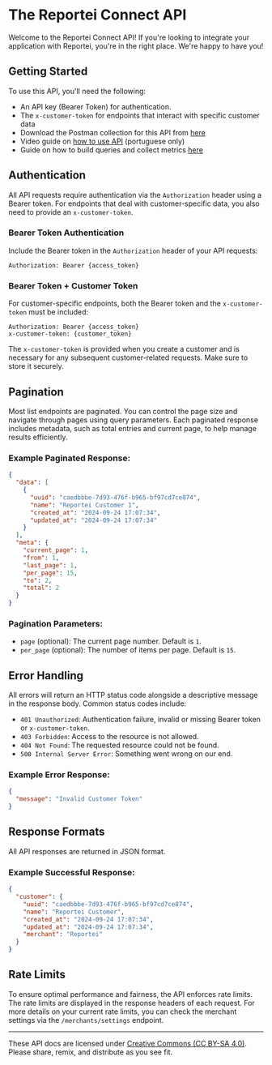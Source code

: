 The Reportei Connect API
==================

Welcome to the Reportei Connect API! If you're looking to integrate your application with Reportei, you're in the right place. We're happy to have you!

## Getting Started

To use this API, you'll need the following:

- An API key (Bearer Token) for authentication.
- The `x-customer-token` for endpoints that interact with specific customer data
- Download the Postman collection for this API from [here](./sections/Reportei%20Connect.postman_collection.json)
- Video guide on [how to use API](https://www.loom.com/share/2d692418e459450ab02280034ba3a31c?sid=06e3646f-fb91-4352-be7a-9ae558877914)  (portuguese only)
- Guide on how to build queries and collect metrics [here](./sections/metrics.md)

## Authentication

All API requests require authentication via the `Authorization` header using a Bearer token. For endpoints that deal with customer-specific data, you also need to provide an `x-customer-token`.

### Bearer Token Authentication

Include the Bearer token in the `Authorization` header of your API requests:

```
Authorization: Bearer {access_token}
```

### Bearer Token + Customer Token

For customer-specific endpoints, both the Bearer token and the `x-customer-token` must be included:

```
Authorization: Bearer {access_token}
x-customer-token: {customer_token}
```

The `x-customer-token` is provided when you create a customer and is necessary for any subsequent customer-related requests. Make sure to store it securely.

## Pagination

Most list endpoints are paginated. You can control the page size and navigate through pages using query parameters. Each paginated response includes metadata, such as total entries and current page, to help manage results efficiently.

### Example Paginated Response:

```json
{
  "data": [
    {
      "uuid": "caedbbbe-7d93-476f-b965-bf97cd7ce874",
      "name": "Reportei Customer 1",
      "created_at": "2024-09-24 17:07:34",
      "updated_at": "2024-09-24 17:07:34"
    }
  ],
  "meta": {
    "current_page": 1,
    "from": 1,
    "last_page": 1,
    "per_page": 15,
    "to": 2,
    "total": 2
  }
}
```

### Pagination Parameters:

- `page` (optional): The current page number. Default is `1`.
- `per_page` (optional): The number of items per page. Default is `15`.

## Error Handling

All errors will return an HTTP status code alongside a descriptive message in the response body. Common status codes include:

- `401 Unauthorized`: Authentication failure, invalid or missing Bearer token or `x-customer-token`.
- `403 Forbidden`: Access to the resource is not allowed.
- `404 Not Found`: The requested resource could not be found.
- `500 Internal Server Error`: Something went wrong on our end.

### Example Error Response:

```json
{
  "message": "Invalid Customer Token"
}
```

## Response Formats

All API responses are returned in JSON format.

### Example Successful Response:

```json
{
  "customer": {
    "uuid": "caedbbbe-7d93-476f-b965-bf97cd7ce874",
    "name": "Reportei Customer",
    "created_at": "2024-09-24 17:07:34",
    "updated_at": "2024-09-24 17:07:34",
    "merchant": "Reportei"
  }
}
```

## Rate Limits

To ensure optimal performance and fairness, the API enforces rate limits. The rate limits are displayed in the response headers of each request. For more details on your current rate limits, you can check the merchant settings via the `/merchants/settings` endpoint.

-------

These API docs are licensed under [Creative Commons (CC BY-SA 4.0)](http://creativecommons.org/licenses/by-sa/4.0/). Please share, remix, and distribute as you see fit.
